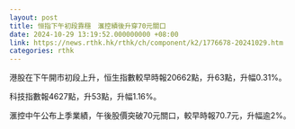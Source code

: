 ```yaml
---
layout: post
title: 恒指下午初段靠穩　滙控績後升穿70元關口
date: 2024-10-29 13:19:52.000000000 +08:00
link: https://news.rthk.hk/rthk/ch/component/k2/1776678-20241029.htm
categories: rthk
---
```


港股在下午開市初段上升，恒生指數較早時報20662點，升63點，升幅0.31%。	

科技指數報4627點，升53點，升幅1.16%。

滙控中午公布上季業績，午後股價突破70元關口，較早時報70.7元，升幅逾2%。
